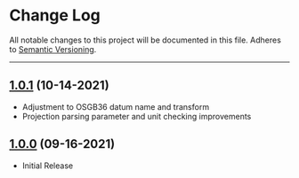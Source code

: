 # Change Log
All notable changes to this project will be documented in this file.
Adheres to [Semantic Versioning](http://semver.org/).

---

## [1.0.1](https://github.com/ngageoint/coordinate-reference-systems-ios/releases/tag/1.0.1) (10-14-2021)

* Adjustment to OSGB36 datum name and transform
* Projection parsing parameter and unit checking improvements

## [1.0.0](https://github.com/ngageoint/coordinate-reference-systems-ios/releases/tag/1.0.0) (09-16-2021)

* Initial Release
